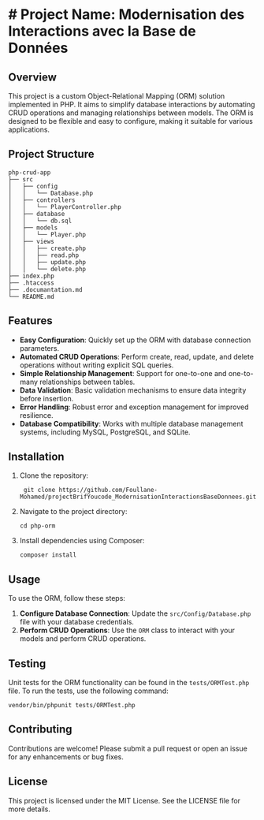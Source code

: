 # # Project Name: Modernisation des Interactions avec la Base de Données

## Overview
This project is a custom Object-Relational Mapping (ORM) solution implemented in PHP. It aims to simplify database interactions by automating CRUD operations and managing relationships between models. The ORM is designed to be flexible and easy to configure, making it suitable for various applications.
## Project Structure
```
php-crud-app
├── src
│   ├── config
│   │   └── Database.php
│   ├── controllers
│   │   └── PlayerController.php
│   ├── database
│   │   └── db.sql
│   ├── models
│   │   └── Player.php
│   ├── views
│   │   ├── create.php
│   │   ├── read.php
│   │   ├── update.php
│   │   └── delete.php
├── index.php
├── .htaccess
├── .documantation.md
└── README.md
```
## Features
- **Easy Configuration**: Quickly set up the ORM with database connection parameters.
- **Automated CRUD Operations**: Perform create, read, update, and delete operations without writing explicit SQL queries.
- **Simple Relationship Management**: Support for one-to-one and one-to-many relationships between tables.
- **Data Validation**: Basic validation mechanisms to ensure data integrity before insertion.
- **Error Handling**: Robust error and exception management for improved resilience.
- **Database Compatibility**: Works with multiple database management systems, including MySQL, PostgreSQL, and SQLite.

## Installation
1. Clone the repository:
   ```
    git clone https://github.com/Foullane-Mohamed/projectBrifYoucode_ModernisationInteractionsBaseDonnees.git 
   ```
2. Navigate to the project directory:
   ```
   cd php-orm
   ```
3. Install dependencies using Composer:
   ```
   composer install
   ```

## Usage
To use the ORM, follow these steps:

1. **Configure Database Connection**: Update the `src/Config/Database.php` file with your database credentials.
2. **Perform CRUD Operations**: Use the `ORM` class to interact with your models and perform CRUD operations.


## Testing
Unit tests for the ORM functionality can be found in the `tests/ORMTest.php` file. To run the tests, use the following command:
```
vendor/bin/phpunit tests/ORMTest.php
```

## Contributing
Contributions are welcome! Please submit a pull request or open an issue for any enhancements or bug fixes.

## License
This project is licensed under the MIT License. See the LICENSE file for more details.
